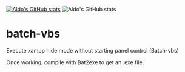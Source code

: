 [![Aldo's GitHub stats](https://github-readme-stats.vercel.app/api?username=Aldo-Gsu-4)](https://github.com/anuraghazra/github-readme-stats)
![Aldo's GitHub stats](https://github-readme-stats.vercel.app/api?username=Aldo-Gsu-4&show_icons=true&theme=darcula)
# batch-vbs
Execute xampp hide mode without starting panel control (Batch-vbs)

Once working, compile with Bat2exe to get an .exe file.
